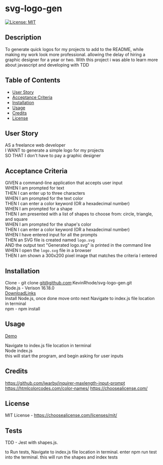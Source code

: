 # svg-logo-gen
[![License: MIT](https://img.shields.io/badge/License-MIT-yellow.svg)](https://choosealicense.com/licenses/mit/)
## Description

To generate quick logos for my projects to add to the README, while making my  work look more professional. allowing the delay of hiring a graphic designer for a year or two. With this project i was able to learn more about javascript and developing with TDD

## Table of Contents 

- [User Story](#user-story)
- [Acceptance Criteria](#acceptance-criteria)
- [Installation](#installation)
- [Usage](#usage)
- [Credits](#credits)
- [License](#license)

## User Story
AS a freelance web developer  
I WANT to generate a simple logo for my projects  
SO THAT I don't have to pay a graphic designer  

## Acceptance Criteria
GIVEN a command-line application that accepts user input  
WHEN I am prompted for text  
THEN I can enter up to three characters  
WHEN I am prompted for the text color  
THEN I can enter a color keyword (OR a hexadecimal number)  
WHEN I am prompted for a shape  
THEN I am presented with a list of shapes to choose from: circle, triangle, and square  
WHEN I am prompted for the shape's color  
THEN I can enter a color keyword (OR a hexadecimal number)  
WHEN I have entered input for all the prompts  
THEN an SVG file is created named `logo.svg`  
AND the output text "Generated logo.svg" is printed in the command line  
WHEN I open the `logo.svg` file in a browser  
THEN I am shown a 300x200 pixel image that matches the criteria I entered  

## Installation

  Clone - git clone git@github.com:KevinRhode/svg-logo-gen.git  
  Node.js - Verison 16.18.0  
  [DownloadLinks](https://nodejs.org/download/release/v16.18.0/)  
  Install Node.js, once done move onto next
  Navigate to index.js file location in terminal  
  npm - npm install  


## Usage

 [Demo](https://drive.google.com/file/d/1yqCcBHQa8HxnyhlX4t1lHXM1DBMCHzjv/view)  
 
  Navigate to index.js file location in terminal  
  Node index.js  
  this will start the program, and begin asking for user inputs


## Credits

https://github.com/jwarby/inquirer-maxlength-input-prompt  
https://htmlcolorcodes.com/color-names/
https://choosealicense.com/

## License

MIT License - https://choosealicense.com/licenses/mit/

## Tests

TDD - Jest with shapes.js.

to Run tests, Navigate to index.js file location in terminal.
enter npm run test into the terminal. this will run the shapes and index tests